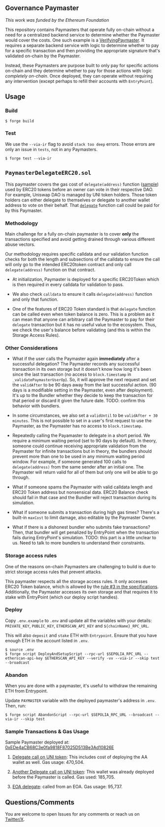 ## Governance Paymaster

_This work was funded by the Ethereum Foundation_

This repository contains Paymasters that operate fully on-chain without a need for a centralized backend service to determine whether the Paymaster would cover the costs. One such example is a [VerifyingPaymaster](https://github.com/eth-infinitism/account-abstraction/blob/develop/contracts/samples/VerifyingPaymaster.sol). It requires a separate backend service with logic to determine whether to pay for a specific transaction and then providing the appropriate signature that's validated on-chain by the Paymaster.

Instead, these Paymasters are purpose built to only pay for specific actions on-chain and they determine whether to pay for those actions with logic *completely on-chain*. Once deployed, they can operate without requiring any intervention (except perhaps to refill their accounts with `EntryPoint`).

## Usage

### Build

```shell
$ forge build
```

### Test

We use the `--via-ir` flag to avoid `stack too deep` errors. Those errors are only an issue in `tests`, not in any Paymasters.

```shell
$ forge test --via-ir
```

## `PaymasterDelegateERC20.sol`

This paymaster covers the gas cost of `delegate(address)` function ([sample](https://github.com/OpenZeppelin/openzeppelin-contracts/blob/master/contracts/governance/utils/Votes.sol#L134)) used by ERC20 tokens before an owner can vote in their respective DAO. For example, Uniswap DAO is managed by UNI token holders. Those token holders can either delegate to themselves or delegate to another wallet address to vote on their behalf. That [`delegate`](https://etherscan.io/token/0x1f9840a85d5af5bf1d1762f925bdaddc4201f984#writeContract#F2) function call could be paid for by this Paymaster.

### Methodology

Main challenge for a fully on-chain paymaster is to cover **only** the transactions specified and avoid getting drained through various different abuse vectors. 

Our methodology requires specific calldata and our validation function checks for both the length and subsections of the calldata to ensure the call will only go to the intended ERC20token contract and only call `delegate(address)` function on that contract.

* At initialization, Paymaster is deployed for a specific ERC20Token which is then required in every calldata for validation to pass. 

* We also check `calldata` to ensure it calls `delegate(address)` function and only that function. 

* One of the features of ERC20 Token standard is that `delegate` function can be called even when token balance is zero. This is a problem as it can mean that anyone can arbitrary call the Paymaster to pay for their `delegate` transaction but it has no useful value to the ecosystem. Thus, we check the user's balance before validating (and this is within the Storage Access Rules).

### Other Considerations

* What if the user calls the Paymaster again **immediately** after a successful delegation? The Paymaster records any successful transaction in its own storage but it doesn't know how long it's been since the last transaction (no access to `block.timestamp` in `_validatePaymasterUserOp`). So, it will approve the next request and set the `validAfter` to be 90 days away from the last successful action. (90 days is a modifiable setting in the Paymaster, even after deployment). It's up to the Bundler whether they decide to keep the transaction for that period or discard it given the future date. TODO: confirm this behavior with bundlers.

* In some circumstances, we also set a `validUntil` to be `validAfter + 30 minutes`. This is not possible to set in a user's first request to use the Paymaster, as the Paymaster has no access to `block.timestamp`.

* Repeatedly calling the Payamaster to delegate in a short period. We require a minimum waiting period (set to 90 days by default). In theory, someone could continue receiving appropriate validation from the Paymaster for infinite transactions but in theory, the bundlers should prevent more than one to be used in any minimum waiting period window. For example, if someone generated 100 calls to `delegate(address)` from the same sender after an initial one. The Paymaster will return valid for all of them but only one will be able to go through.

* What if someone spams the Paymaster with valid calldata length and ERC20 Token address but nonsensical data. ERC20 Balance check should fail in that case and the Bundler will reject transaction during its simulation.

* What if someone submits a transaction during high gas times? There's a built-in `maxCost` to limit damage, also editable by the Paymaster Owner.

* What if there is a dishonest bundler who submits fake transactions? Then, that bundler will get penalized by EntryPoint when the transaction fails during EntryPoint's simulation. TODO: this part is a little unclear to us. Need to talk to more bundlers to understand their constraints.

### Storage access rules

One of the reasons on-chain Paymasters are challenging to build is due to strict storage access rules that prevent attacks.

This paymaster respects all the storage access rules. It only accesses ERC20 Token balance, which is allowed by the [rule #3 in the specifications](https://eips.ethereum.org/EIPS/eip-4337#storage-associated-with-an-address). Additionally, the Paymaster accesses its own storage and that requires it to stake with EntryPoint (which our deploy script handles).


### Deploy

Copy `.env.example` to `.env` and update all the variables with your details: `PRIVATE_KEY`, `PUBLIC_KEY`, `ETHERSCAN_API_KEY` and `${chainName}_RPC_URL`.

This will also `deposit` and `stake` ETH with `Entrypoint`. Ensure that you have enough ETH in the account listed in `.env`.

```shell
$ source .env
$ forge script DeployAndSetupScript --rpc-url $SEPOLIA_RPC_URL --etherscan-api-key $ETHERSCAN_API_KEY --verify -vv --via-ir --skip test --broadcast
```

### Abandon

When you are done with a paymaster, it's useful to withdraw the remaining ETH from Entrypoint. 

Update `PAYMASTER` variable with the deployed paymaster's address in `.env`. Then, run:

```shell
$ forge script AbandonScript --rpc-url $SEPOLIA_RPC_URL --broadcast --via-ir --skip test
```

### Sample Transactions & Gas Usage

Sample Paymaster deployed at: [0xEDe4aCB68C3e0fa9818F87025D513Be3Ad10826E](https://sepolia.etherscan.io/address/0xEDe4aCB68C3e0fa9818F87025D513Be3Ad10826E)

1. [Delegate call on UNI token](https://sepolia.etherscan.io/tx/0xd525d6c7a0c928b67fe3abb42be708e8598868f9e4dcbacdc6e07a4bad35cde9): This includes cost of deploying the AA wallet as well. Gas usage: 470,504.

2. [Another Delegate call on UNI token](https://sepolia.etherscan.io/tx/0x8460d71c78f24f68b8e5bc04453982b0696bd8174bb22f71eea18602f6836000): This wallet was already deployed before the Paymaster is called. Gas used: 185,705.

3. [EOA delegate](https://sepolia.etherscan.io/tx/0x891fd130f3dfe25e868077bd1b8f7b485c332953bbab81652b62797c7eb070aa): called from an EOA. Gas usage: 95,737.

## Questions/Comments

You are welcome to open Issues for any comments or reach us on [Twitter/X](https://twitter.com/aseemsood_).